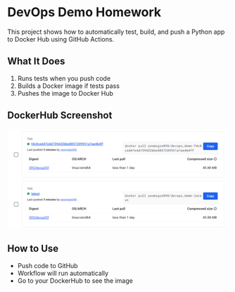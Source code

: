 # DevOps Demo Homework

This project shows how to automatically test, build, and push a Python app to Docker Hub using GitHub Actions.

## What It Does
1. Runs tests when you push code
2. Builds a Docker image if tests pass
3. Pushes the image to Docker Hub

## DockerHub Screenshot
![Docker](docker_ss.png)

## How to Use
- Push code to GitHub
- Workflow will run automatically
- Go to your DockerHub to see the image
